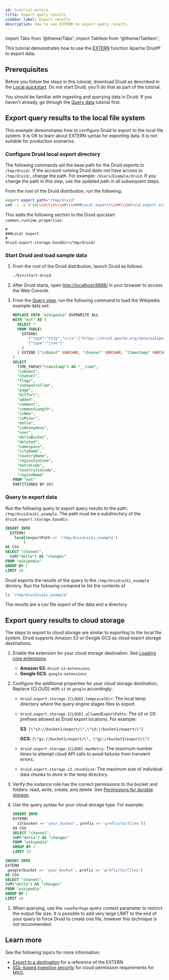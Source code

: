 ```yaml
---
id: tutorial-extern
title: Export query results
sidebar_label: Export results
description: How to use EXTERN to export query results.
---
```


<!--
  ~ Licensed to the Apache Software Foundation (ASF) under one
  ~ or more contributor license agreements.  See the NOTICE file
  ~ distributed with this work for additional information
  ~ regarding copyright ownership.  The ASF licenses this file
  ~ to you under the Apache License, Version 2.0 (the
  ~ "License"); you may not use this file except in compliance
  ~ with the License.  You may obtain a copy of the License at
  ~
  ~   http://www.apache.org/licenses/LICENSE-2.0
  ~
  ~ Unless required by applicable law or agreed to in writing,
  ~ software distributed under the License is distributed on an
  ~ "AS IS" BASIS, WITHOUT WARRANTIES OR CONDITIONS OF ANY
  ~ KIND, either express or implied.  See the License for the
  ~ specific language governing permissions and limitations
  ~ under the License.
  -->

import Tabs from '@theme/Tabs';
import TabItem from '@theme/TabItem';

This tutorial demonstrates how to use the [EXTERN](../multi-stage-query/reference.md#extern-function) function Apache Druid&circledR; to export data.

## Prerequisites

Before you follow the steps in this tutorial, download Druid as described in the [Local quickstart](index.md).
Do not start Druid, you'll do that as part of the tutorial.

You should be familiar with ingesting and querying data in Druid.
If you haven't already, go through the [Query data](../tutorials/tutorial-query.md) tutorial first.

## Export query results to the local file system

This example demonstrates how to configure Druid to export to the local file system.
It is OK to learn about EXTERN syntax for exporting data.
It is not suitable for production scenarios.

### Configure Druid local export directory 

The following commands set the base path for the Druid exports to `/tmp/druid/`.
If the account running Druid does not have access to `/tmp/druid/`, change the path.
For example: `/Users/Example/druid`.
If you change the path in this step, use the updated path in all subsequent steps.

From the root of the Druid distribution, run the following:

```bash
export export_path="/tmp/druid"
sed -i -e $'$a\\\n\\\n\\\n#\\\n###Local export\\\n#\\\ndruid.export.storage.baseDir='$export_path' conf/druid/auto/_common/common.runtime.properties
```

This adds the following section to the Druid quicstart `common.runtime.properties`:

```
#
###Local export
#
druid.export.storage.baseDir=/tmp/druid/
```

### Start Druid and load sample data

1. From the root of the Druid distribution, launch Druid as follows:

     ```bash
    ./bin/start-druid
     ```
1. After Druid starts, open [http://localhost:8888/](http://localhost:8888/) in your browser to access the Web Console.
1. From the [Query view](http://localhost:8888/unified-console.html#workbench), run the following command to load the Wikipedia example data set:
     ```sql
     REPLACE INTO "wikipedia" OVERWRITE ALL
     WITH "ext" AS (
       SELECT *
       FROM TABLE(
         EXTERN(
           '{"type":"http","uris":["https://druid.apache.org/data/wikipedia.json.gz"]}',
           '{"type":"json"}'
         )
       ) EXTEND ("isRobot" VARCHAR, "channel" VARCHAR, "timestamp" VARCHAR, "flags" VARCHAR, "isUnpatrolled" VARCHAR, "page" VARCHAR, "diffUrl" VARCHAR, "added" BIGINT, "comment" VARCHAR, "commentLength" BIGINT, "isNew" VARCHAR, "isMinor" VARCHAR, "delta" BIGINT, "isAnonymous" VARCHAR, "user" VARCHAR, "deltaBucket" BIGINT, "deleted" BIGINT, "namespace" VARCHAR, "cityName" VARCHAR, "countryName" VARCHAR, "regionIsoCode" VARCHAR, "metroCode" BIGINT, "countryIsoCode" VARCHAR, "regionName" VARCHAR)
     )
     SELECT
       TIME_PARSE("timestamp") AS "__time",
       "isRobot",
       "channel",
       "flags",
       "isUnpatrolled",
       "page",
       "diffUrl",
       "added",
       "comment",
       "commentLength",
       "isNew",
       "isMinor",
       "delta",
       "isAnonymous",
       "user",
       "deltaBucket",
       "deleted",
       "namespace",
       "cityName",
       "countryName",
       "regionIsoCode",
       "metroCode",
       "countryIsoCode",
       "regionName"
     FROM "ext"
     PARTITIONED BY DAY
     ```

### Query to export data

Run the following query to export query results to the path:
`/tmp/druid/wiki_example`.
The path must be a subdirectory of the `druid.export.storage.baseDir`.


```sql
INSERT INTO
  EXTERN(
    local(exportPath => '/tmp/druid/wiki_example')
        )
AS CSV
SELECT "channel",
  SUM("delta") AS "changes"
FROM "wikipedia"
GROUP BY 1
LIMIT 10
```

Druid exports the results of the query to the `/tmp/druid/wiki_example` dirctory.
Run the following comannd to list the contents of 

```bash
ls '/tmp/druid/wiki_example'
```

The results are a csv file export of the data and a directory

## Export query results to cloud storage

The steps to export to cloud storage are similar to exporting to the local file system.
Druid supports Amazon S3 or Google GCS as cloud export storage destinations.

1. Enable the extension for your cloud storage destination. See [Loading core extensions](../configuration/extensions.md#loading-core-extensions).
   - **Amazon S3**: `druid-s3-extensions`
   - **Google GCS**: `google-extensions`
1. Configure the additional properties for your cloud storage destination. Replace {CLOUD} with `s3` or `google` accordingly:
   - `druid.export.storage.{CLOUD}.tempLocalDir`:  The local temp directory where the query engine stages files to export.
   - `druid.export.storage.{CLOUD}.allowedExportPaths`: The s3 or GS prefixes allowed as Druid export locations. For example:

       **S3**:  `[\"s3://bucket1/export/\",\"s3://bucket2/export/\"]`

       **GCS**: `[\"gs://bucket1/export/\", \"gs://bucket2/export/\"]`
   - `druid.export.storage.{CLOUD}.maxRetry`: The maximum number times to attempt cloud API calls to avoid failures from transient errors.
   - `druid.export.storage.s3.chunkSize`: The maximum size of individual data chunks to store in the temp directory.
1. Verify the instance role has the correct permissions to the bucket and folders: read, write, create, and delete. See [Permissions for durable storage](../multi-stage-query/security.md#permissions-for-durable-storage).
1. Use the query syntax for your cloud storage type. For example:

   <Tabs>

   <TabItem value="1" label="S3">

    ```sql
    INSERT INTO
    EXTERN(
      s3(bucket => 'your_bucket', prefix => 'prefix/to/files'))
    AS CSV
    SELECT "channel",
    SUM("delta") AS "changes"
    FROM "wikipedia"
    GROUP BY 1
    LIMIT 10
    ```

  </TabItem>

   <TabItem value="2" label="GCS">

   ```sql
   INSERT INTO
   EXTERN
    google(bucket => 'your_bucket', prefix => 'prefix/to/files')
   AS CSV
   SELECT "channel",
   SUM("delta") AS "changes"
   FROM "wikipedia"
   GROUP BY 1
   LIMIT 10
   ``` 

   </TabItem>

   </Tabs>

1. When querying, use the `rowsPerPage` query context parameter to restrict the output file size. It is possible to add very large LIMIT to the end of your query to force Druid to create one file, however this  technique is not recommended. 

## Learn more

See the following topics for more information:

* [Export to a destination](../multi-stage-query/reference.md#extern-to-export-to-a-destination) for a reference of the EXTERN
* [SQL-based ingestion security](../multi-stage-query/security.md/#permissions-for-durable-storage) for cloud permission requirements for MSQ.
